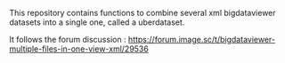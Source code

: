 This repository contains functions to combine several xml bigdataviewer datasets into a single one, called a uberdataset.

It follows the forum discussion : https://forum.image.sc/t/bigdataviewer-multiple-files-in-one-view-xml/29536
